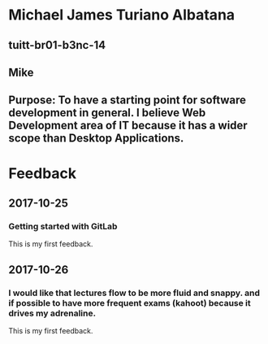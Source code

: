 # Michael James Turiano Albatana
## tuitt-br01-b3nc-14
## Mike
## Purpose: To have a starting point for software development in general. I believe Web Development area of IT because it has a wider scope than Desktop Applications.

# Feedback
## 2017-10-25
### Getting started with GitLab
This is my first feedback.

## 2017-10-26
### I would like that lectures flow to be more fluid and snappy. and if possible to have more frequent exams (kahoot) because it drives my adrenaline.
This is my first feedback.